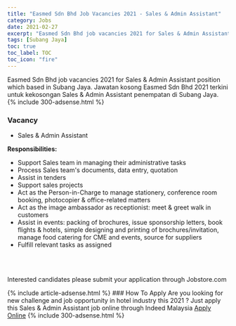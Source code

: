 ```yaml
---
title: "Easmed Sdn Bhd Job Vacancies 2021 - Sales & Admin Assistant" 
category: Jobs 
date: 2021-02-27 
excerpt: "Easmed Sdn Bhd job vacancies 2021 for Sales & Admin Assistant position which based in Subang Jaya. Jawatan kosong Easmed Sdn Bhd 2021 terkini untuk kekosongan Sales & Admin Assistant penempatan di Subang Jaya" 
tags: [Subang Jaya] 
toc: true 
toc_label: TOC 
toc_icon: "fire" 
--- 
```


Easmed Sdn Bhd job vacancies 2021 for Sales & Admin Assistant position which based in Subang Jaya. Jawatan kosong Easmed Sdn Bhd 2021 terkini untuk kekosongan Sales & Admin Assistant penempatan di Subang Jaya. 
{% include 300-adsense.html %} 
### Vacancy 
- Sales & Admin Assistant 
<div><div><p><b>Responsibilities:</b></p>
<ul><li>
Support Sales team in managing their administrative tasks</li>
<li>Process Sales team's documents, data entry, quotation</li>
<li>Assist in tenders</li>
<li>Support sales projects</li>
<li>Act as the Person-in-Charge to manage stationery, conference room booking, photocopier &amp; office-related matters</li>
<li>Act as the image ambassador as receptionist: meet &amp; greet walk in customers</li>
<li>Assist in events: packing of brochures, issue sponsorship letters, book flights &amp; hotels, simple designing and printing of brochures/invitation, manage food catering for CME and events, source for suppliers</li>
<li>Fulfill relevant tasks as assigned</li></ul><br>
<p><br>
Interested candidates please submit your application through Jobstore.com</p></div></div> 
{% include article-adsense.html %} 
### How To Apply 
Are you looking for new challenge and job opportunity in hotel industry this 2021 ?
Just apply this Sales & Admin Assistant job online through Indeed Malaysia 
<a href="https://malaysia.indeed.com/viewjob?jk=53ec4afe2d0e4de9" class="btn btn--info" target="_blank" rel="nofollow noopenner">Apply Online</a> 
{% include 300-adsense.html %} 